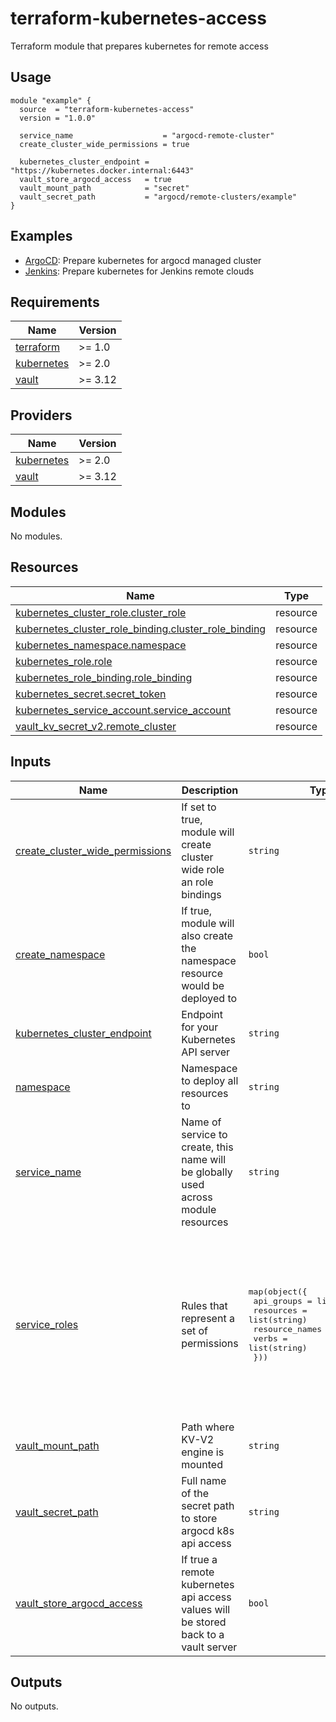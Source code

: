 # terraform-kubernetes-access
Terraform module that prepares kubernetes for remote access

## Usage
```hcl
module "example" {
  source  = "terraform-kubernetes-access"
  version = "1.0.0"

  service_name                    = "argocd-remote-cluster"
  create_cluster_wide_permissions = true

  kubernetes_cluster_endpoint = "https://kubernetes.docker.internal:6443"
  vault_store_argocd_access   = true
  vault_mount_path            = "secret"
  vault_secret_path           = "argocd/remote-clusters/example"
}
```

## Examples
- [ArgoCD](https://github.com/terraform-kubernetes-access/tree/master/examples/argocd): Prepare kubernetes for argocd managed cluster
- [Jenkins](https://github.com/terraform-kubernetes-access/tree/master/examples/jenkins): Prepare kubernetes for Jenkins remote clouds

<!-- BEGIN_TF_DOCS -->
## Requirements

| Name | Version |
|------|---------|
| <a name="requirement_terraform"></a> [terraform](#requirement\_terraform) | >= 1.0 |
| <a name="requirement_kubernetes"></a> [kubernetes](#requirement\_kubernetes) | >= 2.0 |
| <a name="requirement_vault"></a> [vault](#requirement\_vault) | >= 3.12 |

## Providers

| Name | Version |
|------|---------|
| <a name="provider_kubernetes"></a> [kubernetes](#provider\_kubernetes) | >= 2.0 |
| <a name="provider_vault"></a> [vault](#provider\_vault) | >= 3.12 |

## Modules

No modules.

## Resources

| Name | Type |
|------|------|
| [kubernetes_cluster_role.cluster_role](https://registry.terraform.io/providers/hashicorp/kubernetes/latest/docs/resources/cluster_role) | resource |
| [kubernetes_cluster_role_binding.cluster_role_binding](https://registry.terraform.io/providers/hashicorp/kubernetes/latest/docs/resources/cluster_role_binding) | resource |
| [kubernetes_namespace.namespace](https://registry.terraform.io/providers/hashicorp/kubernetes/latest/docs/resources/namespace) | resource |
| [kubernetes_role.role](https://registry.terraform.io/providers/hashicorp/kubernetes/latest/docs/resources/role) | resource |
| [kubernetes_role_binding.role_binding](https://registry.terraform.io/providers/hashicorp/kubernetes/latest/docs/resources/role_binding) | resource |
| [kubernetes_secret.secret_token](https://registry.terraform.io/providers/hashicorp/kubernetes/latest/docs/resources/secret) | resource |
| [kubernetes_service_account.service_account](https://registry.terraform.io/providers/hashicorp/kubernetes/latest/docs/resources/service_account) | resource |
| [vault_kv_secret_v2.remote_cluster](https://registry.terraform.io/providers/hashicorp/vault/latest/docs/resources/kv_secret_v2) | resource |

## Inputs

| Name | Description | Type | Default | Required |
|------|-------------|------|---------|:--------:|
| <a name="input_create_cluster_wide_permissions"></a> [create\_cluster\_wide\_permissions](#input\_create\_cluster\_wide\_permissions) | If set to true, module will create cluster wide role an role bindings | `string` | `false` | no |
| <a name="input_create_namespace"></a> [create\_namespace](#input\_create\_namespace) | If true, module will also create the namespace resource would be deployed to | `bool` | `false` | no |
| <a name="input_kubernetes_cluster_endpoint"></a> [kubernetes\_cluster\_endpoint](#input\_kubernetes\_cluster\_endpoint) | Endpoint for your Kubernetes API server | `string` | `""` | no |
| <a name="input_namespace"></a> [namespace](#input\_namespace) | Namespace to deploy all resources to | `string` | `"kube-system"` | no |
| <a name="input_service_name"></a> [service\_name](#input\_service\_name) | Name of service to create, this name will be globally used across module resources | `string` | n/a | yes |
| <a name="input_service_roles"></a> [service\_roles](#input\_service\_roles) | Rules that represent a set of permissions | <pre>map(object({<br>    api_groups     = list(string)<br>    resources      = list(string)<br>    resource_names = list(string)<br>    verbs          = list(string)<br>  }))</pre> | <pre>{<br>  "all": {<br>    "api_groups": [<br>      "*"<br>    ],<br>    "resource_names": [<br>      "*"<br>    ],<br>    "resources": [<br>      "*"<br>    ],<br>    "verbs": [<br>      "*"<br>    ]<br>  }<br>}</pre> | no |
| <a name="input_vault_mount_path"></a> [vault\_mount\_path](#input\_vault\_mount\_path) | Path where KV-V2 engine is mounted | `string` | `""` | no |
| <a name="input_vault_secret_path"></a> [vault\_secret\_path](#input\_vault\_secret\_path) | Full name of the secret path to store argocd k8s api access | `string` | `""` | no |
| <a name="input_vault_store_argocd_access"></a> [vault\_store\_argocd\_access](#input\_vault\_store\_argocd\_access) | If true a remote kubernetes api access values will be stored back to a vault server | `bool` | `false` | no |

## Outputs

No outputs.
<!-- END_TF_DOCS -->